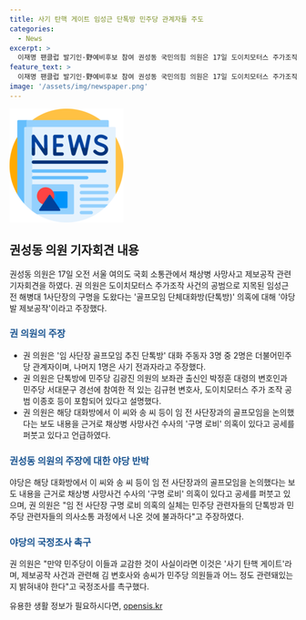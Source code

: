 ```yaml
---
title: 사기 탄핵 게이트 임성근 단톡방 민주당 관계자들 주도
categories:
  - News
excerpt: >
  이재명 팬클럽 발기인·野예비후보 참여 권성동 국민의힘 의원은 17일 도이치모터스 주가조작 사건 공범이 임성근 전 해병대 1사단장의 구명을 도와 야당발 제보공작이라고 주장했다. 해당 대화방에는 김광진 의원 보좌관 출신의 변호사와 민주당 관련자들이 있었고, 야당은 채상병 사망사건 수사의 구명 로비 의혹을 제기했다. 권 의원은 국정조사를 촉구했다.
feature_text: >
  이재명 팬클럽 발기인·野예비후보 참여 권성동 국민의힘 의원은 17일 도이치모터스 주가조작 사건 공범이 임성근 전 해병대 1사단장의 구명을 도와 야당발 제보공작이라고 주장했다. 해당 대화방에는 김광진 의원 보좌관 출신의 변호사와 민주당 관련자들이 있었고, 야당은 채상병 사망사건 수사의 구명 로비 의혹을 제기했다. 권 의원은 국정조사를 촉구했다.
image: '/assets/img/newspaper.png'
---
```


<p><img src="/assets/img/newspaper.png" alt="kimp 속보" /></p>

<h2 data-ke-size="size26">권성동 의원 기자회견 내용</h2>

<p data-ke-size="size16">권성동 의원은 17일 오전 서울 여의도 국회 소통관에서 채상병 사망사고 제보공작 관련 기자회견을 하였다. 권 의원은 도이치모터스 주가조작 사건의 공범으로 지목된 임성근 전 해병대 1사단장의 구명을 도왔다는 '골프모임 단체대화방(단톡방)' 의혹에 대해 '야당발 제보공작'이라고 주장했다.</p>

<h3><b><span style="color: #1a5490;">권 의원의 주장</span></b></h3>

<ul>
  <li>권 의원은 '임 사단장 골프모임 추진 단톡방' 대화 주동자 3명 중 2명은 더불어민주당 관계자이며, 나머지 1명은 사기 전과자라고 주장했다.</li>
  <li>권 의원은 단톡방에 민주당 김광진 의원의 보좌관 출신인 박정훈 대령의 변호인과 민주당 서대문구 경선에 참여한 적 있는 김규현 변호사, 도이치모터스 주가 조작 공범 이종호 등이 포함되어 있다고 설명했다.</li>
  <li>권 의원은 해당 대화방에서 이 씨와 송 씨 등이 임 전 사단장과의 골프모임을 논의했다는 보도 내용을 근거로 채상병 사망사건 수사의 '구명 로비' 의혹이 있다고 공세를 퍼붓고 있다고 언급하였다.</li>
</ul>

<h3><b><span style="color: #1a5490;">권성동 의원의 주장에 대한 야당 반박</span></b></h3>

<p data-ke-size="size16">야당은 해당 대화방에서 이 씨와 송 씨 등이 임 전 사단장과의 골프모임을 논의했다는 보도 내용을 근거로 채상병 사망사건 수사의 '구명 로비' 의혹이 있다고 공세를 퍼붓고 있으며, 권 의원은 "임 전 사단장 구명 로비 의혹의 실체는 민주당 관련자들의 단톡방과 민주당 관련자들의 의사소통 과정에서 나온 것에 불과하다"고 주장하였다. </p>

<h3><b><span style="color: #1a5490;">야당의 국정조사 촉구</span></b></h3>

<p data-ke-size="size16">권 의원은 "만약 민주당이 이들과 교감한 것이 사실이라면 이것은 '사기 탄핵 게이트'라며, 제보공작 사건과 관련해 김 변호사와 송씨가 민주당 의원들과 어느 정도 관련돼있는지 밝혀내야 한다"고 국정조사를 촉구했다.</p>
유용한 생활 정보가 필요하시다면, <a href="https://opensis.kr" rel="dofollow">opensis.kr</a>



